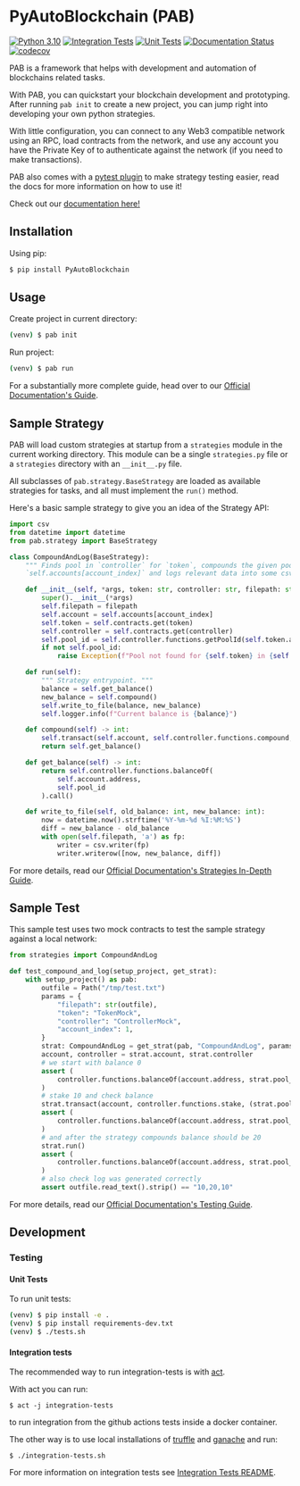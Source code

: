 # PyAutoBlockchain (PAB)

[![Python 3.10](https://img.shields.io/badge/python-3.10-blue.svg)](https://www.python.org/downloads/release/python-310/)
[![Integration Tests](https://github.com/manuelpepe/PyAutoBlockchain/actions/workflows/integration-tests-main.yml/badge.svg)](https://github.com/manuelpepe/PyAutoBlockchain/actions/workflows/integration-tests-main.yml)
[![Unit Tests](https://github.com/manuelpepe/PyAutoBlockchain/actions/workflows/unit-tests-main.yml/badge.svg)](https://github.com/manuelpepe/PyAutoBlockchain/actions/workflows/unit-tests-main.yml)
[![Documentation Status](https://readthedocs.org/projects/pyautoblockchain/badge/?version=latest)](https://pyautoblockchain.readthedocs.io/en/latest/?badge=latest)
[![codecov](https://codecov.io/gh/manuelpepe/PyAutoBlockchain/branch/main/graph/badge.svg?token=6Hjb772RWB)](https://codecov.io/gh/manuelpepe/PyAutoBlockchain)


PAB is a framework that helps with development and automation of blockchains related tasks.

With PAB, you can quickstart your blockchain development and prototyping. After running `pab init` to create a new project, you can jump right into developing your own python strategies.

With little configuration, you can connect to any Web3 compatible network using an RPC, load contracts from the network, and use any account you have the Private Key of to authenticate against the network (if you need to make transactions).

PAB also comes with a [pytest plugin](https://pyautoblockchain.readthedocs.io/en/latest/guide/testing.html) to make strategy testing easier, read the docs for more information on how to use it!

Check out our [documentation here!](https://pyautoblockchain.readthedocs.io/en/latest/index.html)

## Installation

Using pip:

```bash
$ pip install PyAutoBlockchain
```

## Usage

Create project in current directory:

```bash
(venv) $ pab init
```

Run project:

```bash
(venv) $ pab run
```

For a substantially more complete guide, head over to our [Official Documentation's Guide](https://pyautoblockchain.readthedocs.io/en/latest/guide/index.html).


## Sample Strategy


PAB will load custom strategies at startup from a `strategies` module in the current working directory.
This module can be a single `strategies.py` file or a `strategies` directory with an `__init__.py` file.

All subclasses of `pab.strategy.BaseStrategy` are loaded as available strategies for tasks, and all must implement
the `run()` method.

Here's a basic sample strategy to give you an idea of the Strategy API:

```python
import csv
from datetime import datetime
from pab.strategy import BaseStrategy

class CompoundAndLog(BaseStrategy):
    """ Finds pool in `controller` for `token`, compounds the given pool for
    `self.accounts[account_index]` and logs relevant data into some csv file. """

    def __init__(self, *args, token: str, controller: str, filepath: str = "compound.csv", account_index: int = 0):
        super().__init__(*args)
        self.filepath = filepath
        self.account = self.accounts[account_index]
        self.token = self.contracts.get(token)
        self.controller = self.contracts.get(controller)
        self.pool_id = self.controller.functions.getPoolId(self.token.address).call()
        if not self.pool_id:
            raise Exception(f"Pool not found for {self.token} in {self.controller}")

    def run(self):
        """ Strategy entrypoint. """
        balance = self.get_balance()
        new_balance = self.compound()
        self.write_to_file(balance, new_balance)
        self.logger.info(f"Current balance is {balance}")

    def compound(self) -> int:
        self.transact(self.account, self.controller.functions.compound, (self.pool_id, ))
        return self.get_balance()

    def get_balance(self) -> int:
        return self.controller.functions.balanceOf(
            self.account.address,
            self.pool_id
        ).call()

    def write_to_file(self, old_balance: int, new_balance: int):
        now = datetime.now().strftime('%Y-%m-%d %I:%M:%S')
        diff = new_balance - old_balance
        with open(self.filepath, 'a') as fp:
            writer = csv.writer(fp)
            writer.writerow([now, new_balance, diff])
```

For more details, read our [Official Documentation's Strategies In-Depth Guide](https://pyautoblockchain.readthedocs.io/en/latest/guide/strategy_development_basics.html#strategies-in-depth).


## Sample Test

This sample test uses two mock contracts to test the sample strategy against a local network:

```python
from strategies import CompoundAndLog

def test_compound_and_log(setup_project, get_strat):
    with setup_project() as pab:
        outfile = Path("/tmp/test.txt")
        params = {
            "filepath": str(outfile),
            "token": "TokenMock",
            "controller": "ControllerMock",
            "account_index": 1,
        }
        strat: CompoundAndLog = get_strat(pab, "CompoundAndLog", params)
        account, controller = strat.account, strat.controller
        # we start with balance 0
        assert (
            controller.functions.balanceOf(account.address, strat.pool_id).call() == 0
        )
        # stake 10 and check balance
        strat.transact(account, controller.functions.stake, (strat.pool_id, 10))
        assert (
            controller.functions.balanceOf(account.address, strat.pool_id).call() == 10
        )
        # and after the strategy compounds balance should be 20
        strat.run()
        assert (
            controller.functions.balanceOf(account.address, strat.pool_id).call() == 20
        )
        # also check log was generated correctly
        assert outfile.read_text().strip() == "10,20,10"
```

For more details, read our [Official Documentation's Testing Guide](https://pyautoblockchain.readthedocs.io/en/latest/guide/strategy_development_basics.html#strategies-in-depth).


## Development

### Testing

#### Unit Tests

To run unit tests:

```bash
(venv) $ pip install -e .
(venv) $ pip install requirements-dev.txt
(venv) $ ./tests.sh
```

#### Integration tests

The recommended way to run integration-tests is with [act](https://github.com/nektos/act).

With act you can run:

```
$ act -j integration-tests
```

to run integration from the github actions tests inside a docker container.


The other way is to use local installations of [truffle](https://github.com/trufflesuite/truffle) and [ganache](https://github.com/trufflesuite/ganache) and run:

```
$ ./integration-tests.sh
```

For more information on integration tests see [Integration Tests README](integration-tests/README.md).
